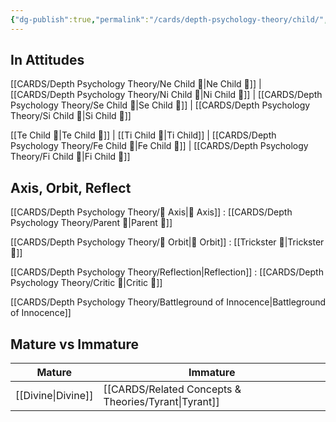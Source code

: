```yaml
---
{"dg-publish":true,"permalink":"/cards/depth-psychology-theory/child/","created":"2023-01-05T14:31:26.323+01:00","updated":"2023-03-09T10:20:08.871+01:00"}
---
```



## In Attitudes

[[CARDS/Depth Psychology Theory/Ne Child 🧒\|Ne Child 🧒]] | [[CARDS/Depth Psychology Theory/Ni Child 🧒\|Ni Child 🧒]] | [[CARDS/Depth Psychology Theory/Se Child 🧒\|Se Child 🧒]] | [[CARDS/Depth Psychology Theory/Si Child 🧒\|Si Child 🧒]]

[[Te Child 🧒\|Te Child 🧒]] | [[Ti Child 🧒\|Ti Child]] | [[CARDS/Depth Psychology Theory/Fe Child 🧒\|Fe Child 🧒]] | [[CARDS/Depth Psychology Theory/Fi Child 🧒\|Fi Child 🧒]]

## Axis, Orbit, Reflect

[[CARDS/Depth Psychology Theory/🧲 Axis\|🧲 Axis]] : [[CARDS/Depth Psychology Theory/Parent 🤨\|Parent 🤨]]

[[CARDS/Depth Psychology Theory/🔄 Orbit\|🔄 Orbit]] : [[Trickster 🤡\|Trickster 🤡]]

[[CARDS/Depth Psychology Theory/Reflection\|Reflection]] : [[CARDS/Depth Psychology Theory/Critic 🤔\|Critic 🤔]]

[[CARDS/Depth Psychology Theory/Battleground of Innocence\|Battleground of Innocence]]

## Mature vs Immature

| Mature | Immature |
| -------- | --------- | 
| [[Divine\|Divine]]   | [[CARDS/Related Concepts & Theories/Tyrant\|Tyrant]]  |  
